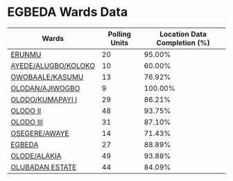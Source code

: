
# EGBEDA Wards Data

| Wards | Polling Units | Location Data Completion (%) |
| ---- | ----- | ------- |
| [ERUNMU](./wards/18076-erunmu) | 20 | 95.00% |
| [AYEDE/ALUGBO/KOLOKO](./wards/18077-ayede/alugbo/koloko) | 10 | 60.00% |
| [OWOBAALE/KASUMU](./wards/18078-owobaale/kasumu) | 13 | 76.92% |
| [OLODAN/AJIWOGBO](./wards/18079-olodan/ajiwogbo) | 9 | 100.00% |
| [OLODO/KUMAPAYI I](./wards/18080-olodo/kumapayi-i) | 29 | 86.21% |
| [OLODO II](./wards/18081-olodo-ii) | 48 | 93.75% |
| [OLODO III](./wards/18082-olodo-iii) | 31 | 87.10% |
| [OSEGERE/AWAYE](./wards/18083-osegere/awaye) | 14 | 71.43% |
| [EGBEDA](./wards/18084-egbeda) | 27 | 88.89% |
| [OLODE/ALAKIA](./wards/18085-olode/alakia) | 49 | 93.88% |
| [OLUBADAN ESTATE](./wards/18086-olubadan-estate) | 44 | 84.09% |




